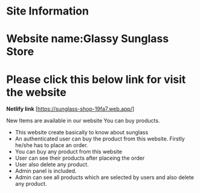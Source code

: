 <!-- Heading -->
# Site Information 


 <!--Website name  -->

  # Website name:Glassy Sunglass Store
 <!-- Netlify live link -->
 # Please click this below link for visit the website
**Netlify link** [https://sunglass-shop-19fa7.web.app/]
<!-- Description -->
New Items are available in our website You can buy products.
 <!-- Benfits of this website -->
 * This website create basically to know about sunglass
 * 	An authenticated user can buy the product from this website. Firstly he/she has to place an order.
 * You can buy any product from this website
 * User can see their products after placeing the order 
 * User also delete any product.
 * Admin panel is included.
 * Admin can see all products which are selected by users and also delete any product.













